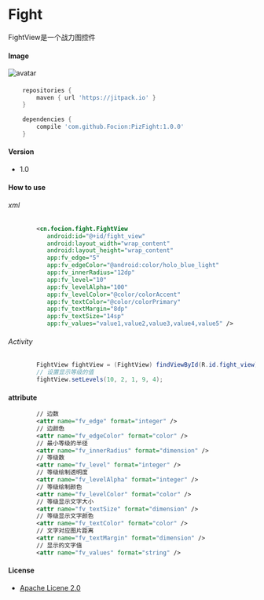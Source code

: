 # Fight

FightView是一个战力图控件

#### Image
![avatar](https://raw.githubusercontent.com/Focion/PizRes/master/images/img_fight_view.png)

####
```gradle
	repositories {
		maven { url 'https://jitpack.io' }
	}
    
	dependencies {
		compile 'com.github.Focion:PizFight:1.0.0'
	}
```
#### Version

  - 1.0

#### How to use

###### xml
```xml
        <cn.focion.fight.FightView
           android:id="@+id/fight_view"
           android:layout_width="wrap_content"
           android:layout_height="wrap_content"
           app:fv_edge="5"
           app:fv_edgeColor="@android:color/holo_blue_light"
           app:fv_innerRadius="12dp"
           app:fv_level="10"
           app:fv_levelAlpha="100"
           app:fv_levelColor="@color/colorAccent"
           app:fv_textColor="@color/colorPrimary"
           app:fv_textMargin="8dp"
           app:fv_textSize="14sp"
           app:fv_values="value1,value2,value3,value4,value5" />
```

###### Activity
```java
        FightView fightView = (FightView) findViewById(R.id.fight_view);
        // 设置显示等级的值
        fightView.setLevels(10, 2, 1, 9, 4);
```

#### attribute
```xml
        // 边数
        <attr name="fv_edge" format="integer" />
        // 边颜色
        <attr name="fv_edgeColor" format="color" />
        // 最小等级的半径
        <attr name="fv_innerRadius" format="dimension" />
        // 等级数
        <attr name="fv_level" format="integer" />
        // 等级绘制透明度
        <attr name="fv_levelAlpha" format="integer" />
        // 等级绘制颜色
        <attr name="fv_levelColor" format="color" />
        // 等级显示文字大小
        <attr name="fv_textSize" format="dimension" />
        // 等级显示文字颜色
        <attr name="fv_textColor" format="color" />
        // 文字对应图片距离
        <attr name="fv_textMargin" format="dimension" />
        // 显示的文字值
        <attr name="fv_values" format="string" />
```

#### License
  * [Apache Licene 2.0]


[Apache Licene 2.0]:<http://www.apache.org/licenses/LICENSE-2.0>

